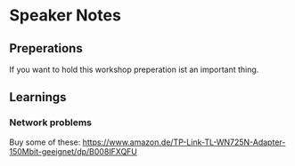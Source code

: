 # Speaker Notes
## Preperations
If you want to hold this workshop preperation ist an important thing.

## Learnings
### Network problems
Buy some of these: https://www.amazon.de/TP-Link-TL-WN725N-Adapter-150Mbit-geeignet/dp/B008IFXQFU
